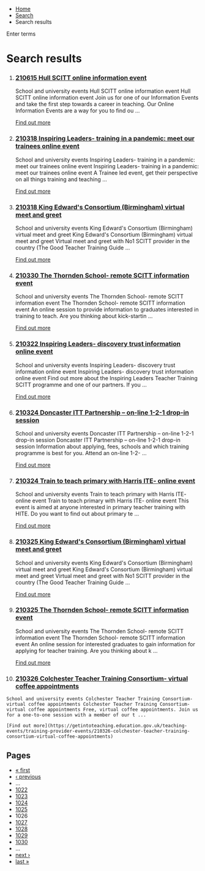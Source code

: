 *   [Home](/)
*   [Search](/search)
*   Search results

Enter terms 

Search results
==============

1.  ### [210615 Hull SCITT online information event](https://getintoteaching.education.gov.uk/teaching-events/training-provider-events/210615-hull-scitt-online-information-event)
    
    School and university events Hull SCITT online information event Hull SCITT online information event Join us for one of our Information Events and take the first step towards a career in teaching. Our Online Information Events are a way for you to find ou ...
    
    [Find out more](https://getintoteaching.education.gov.uk/teaching-events/training-provider-events/210615-hull-scitt-online-information-event)
    
2.  ### [210318 Inspiring Leaders- training in a pandemic: meet our trainees online event](https://getintoteaching.education.gov.uk/teaching-events/training-provider-events/210318-inspiring-leaders-training-in-a-pandemic-meet-our-trainees-online-event)
    
    School and university events Inspiring Leaders- training in a pandemic: meet our trainees online event Inspiring Leaders- training in a pandemic: meet our trainees online event A Trainee led event, get their perspective on all things training and teaching ...
    
    [Find out more](https://getintoteaching.education.gov.uk/teaching-events/training-provider-events/210318-inspiring-leaders-training-in-a-pandemic-meet-our-trainees-online-event)
    
3.  ### [210318 King Edward's Consortium (Birmingham) virtual meet and greet](https://getintoteaching.education.gov.uk/teaching-events/training-provider-events/210318-king-edwards-consortium-birmingham-virtual-meet-and-greet)
    
    School and university events King Edward's Consortium (Birmingham) virtual meet and greet King Edward's Consortium (Birmingham) virtual meet and greet Virtual meet and greet with No1 SCITT provider in the country (The Good Teacher Training Guide ...
    
    [Find out more](https://getintoteaching.education.gov.uk/teaching-events/training-provider-events/210318-king-edwards-consortium-birmingham-virtual-meet-and-greet)
    
4.  ### [210330 The Thornden School- remote SCITT information event](https://getintoteaching.education.gov.uk/teaching-events/training-provider-events/210330-the-thornden-school-remote-scitt-information-event)
    
    School and university events The Thornden School- remote SCITT information event The Thornden School- remote SCITT information event An online session to provide information to graduates interested in training to teach. Are you thinking about kick-startin ...
    
    [Find out more](https://getintoteaching.education.gov.uk/teaching-events/training-provider-events/210330-the-thornden-school-remote-scitt-information-event)
    
5.  ### [210322 Inspiring Leaders- discovery trust information online event](https://getintoteaching.education.gov.uk/teaching-events/training-provider-events/210322-inspiring-leaders-discovery-trust-information-online-event)
    
    School and university events Inspiring Leaders- discovery trust information online event Inspiring Leaders- discovery trust information online event Find out more about the Inspiring Leaders Teacher Training SCITT programme and one of our partners. If you ...
    
    [Find out more](https://getintoteaching.education.gov.uk/teaching-events/training-provider-events/210322-inspiring-leaders-discovery-trust-information-online-event)
    
6.  ### [210324 Doncaster ITT Partnership – on-line 1-2-1 drop-in session](https://getintoteaching.education.gov.uk/teaching-events/training-provider-events/210324-doncaster-itt-partnership-%E2%80%93-on-line-1-2-1-drop-in-session)
    
    School and university events Doncaster ITT Partnership – on-line 1-2-1 drop-in session Doncaster ITT Partnership – on-line 1-2-1 drop-in session Information about applying, fees, schools and which training programme is best for you. Attend an on-line 1-2- ...
    
    [Find out more](https://getintoteaching.education.gov.uk/teaching-events/training-provider-events/210324-doncaster-itt-partnership-%E2%80%93-on-line-1-2-1-drop-in-session)
    
7.  ### [210324 Train to teach primary with Harris ITE- online event](https://getintoteaching.education.gov.uk/teaching-events/training-provider-events/210324-train-to-teach-primary-with-harris-ite-online-event)
    
    School and university events Train to teach primary with Harris ITE- online event Train to teach primary with Harris ITE- online event This event is aimed at anyone interested in primary teacher training with HITE. Do you want to find out about primary te ...
    
    [Find out more](https://getintoteaching.education.gov.uk/teaching-events/training-provider-events/210324-train-to-teach-primary-with-harris-ite-online-event)
    
8.  ### [210325 King Edward's Consortium (Birmingham) virtual meet and greet](https://getintoteaching.education.gov.uk/teaching-events/training-provider-events/210325-king-edwards-consortium-birmingham-virtual-meet-and-greet)
    
    School and university events King Edward's Consortium (Birmingham) virtual meet and greet King Edward's Consortium (Birmingham) virtual meet and greet Virtual meet and greet with No1 SCITT provider in the country (The Good Teacher Training Guide ...
    
    [Find out more](https://getintoteaching.education.gov.uk/teaching-events/training-provider-events/210325-king-edwards-consortium-birmingham-virtual-meet-and-greet)
    
9.  ### [210325 The Thornden School- remote SCITT information event](https://getintoteaching.education.gov.uk/teaching-events/training-provider-events/210325-the-thornden-school-remote-scitt-information-event)
    
    School and university events The Thornden School- remote SCITT information event The Thornden School- remote SCITT information event An online session for interested graduates to gain information for applying for teacher training. Are you thinking about k ...
    
    [Find out more](https://getintoteaching.education.gov.uk/teaching-events/training-provider-events/210325-the-thornden-school-remote-scitt-information-event)
    
10.  ### [210326 Colchester Teacher Training Consortium- virtual coffee appointments](https://getintoteaching.education.gov.uk/teaching-events/training-provider-events/210326-colchester-teacher-training-consortium-virtual-coffee-appointments)
    
    School and university events Colchester Teacher Training Consortium- virtual coffee appointments Colchester Teacher Training Consortium- virtual coffee appointments Free, virtual coffee appointments. Join us for a one-to-one session with a member of our t ...
    
    [Find out more](https://getintoteaching.education.gov.uk/teaching-events/training-provider-events/210326-colchester-teacher-training-consortium-virtual-coffee-appointments)
    

Pages
-----

*   [« first](/search/site "Go to first page")
*   [‹ previous](/search/site?page=1024 "Go to previous page")
*   …
*   [1022](/search/site?page=1021 "Go to page 1022")
*   [1023](/search/site?page=1022 "Go to page 1023")
*   [1024](/search/site?page=1023 "Go to page 1024")
*   [1025](/search/site?page=1024 "Go to page 1025")
*   1026
*   [1027](/search/site?page=1026 "Go to page 1027")
*   [1028](/search/site?page=1027 "Go to page 1028")
*   [1029](/search/site?page=1028 "Go to page 1029")
*   [1030](/search/site?page=1029 "Go to page 1030")
*   …
*   [next ›](/search/site?page=1026 "Go to next page")
*   [last »](/search/site?page=1032 "Go to last page")